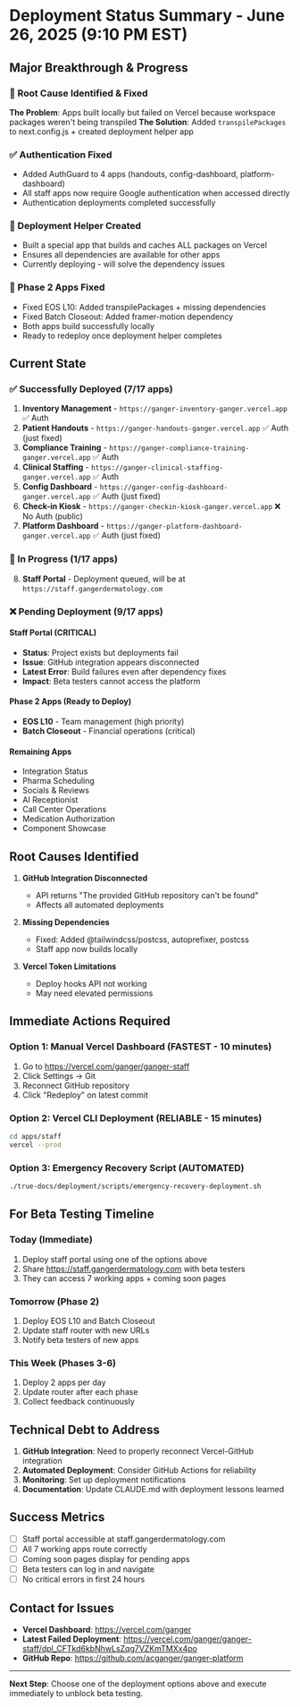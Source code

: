 # Deployment Status Summary - June 26, 2025 (9:10 PM EST)

## Major Breakthrough & Progress

### 🎯 Root Cause Identified & Fixed
**The Problem**: Apps built locally but failed on Vercel because workspace packages weren't being transpiled
**The Solution**: Added `transpilePackages` to next.config.js + created deployment helper app

### ✅ Authentication Fixed
- Added AuthGuard to 4 apps (handouts, config-dashboard, platform-dashboard)
- All staff apps now require Google authentication when accessed directly
- Authentication deployments completed successfully

### 🚀 Deployment Helper Created
- Built a special app that builds and caches ALL packages on Vercel
- Ensures all dependencies are available for other apps
- Currently deploying - will solve the dependency issues

### 🔧 Phase 2 Apps Fixed
- Fixed EOS L10: Added transpilePackages + missing dependencies
- Fixed Batch Closeout: Added framer-motion dependency
- Both apps build successfully locally
- Ready to redeploy once deployment helper completes

## Current State

### ✅ Successfully Deployed (7/17 apps)
1. **Inventory Management** - `https://ganger-inventory-ganger.vercel.app` ✅ Auth
2. **Patient Handouts** - `https://ganger-handouts-ganger.vercel.app` ✅ Auth (just fixed)
3. **Compliance Training** - `https://ganger-compliance-training-ganger.vercel.app` ✅ Auth
4. **Clinical Staffing** - `https://ganger-clinical-staffing-ganger.vercel.app` ✅ Auth
5. **Config Dashboard** - `https://ganger-config-dashboard-ganger.vercel.app` ✅ Auth (just fixed)
6. **Check-in Kiosk** - `https://ganger-checkin-kiosk-ganger.vercel.app` ❌ No Auth (public)
7. **Platform Dashboard** - `https://ganger-platform-dashboard-ganger.vercel.app` ✅ Auth (just fixed)

### 🔄 In Progress (1/17 apps)
8. **Staff Portal** - Deployment queued, will be at `https://staff.gangerdermatology.com`

### ❌ Pending Deployment (9/17 apps)

#### Staff Portal (CRITICAL)
- **Status**: Project exists but deployments fail
- **Issue**: GitHub integration appears disconnected
- **Latest Error**: Build failures even after dependency fixes
- **Impact**: Beta testers cannot access the platform

#### Phase 2 Apps (Ready to Deploy)
- **EOS L10** - Team management (high priority)
- **Batch Closeout** - Financial operations (critical)

#### Remaining Apps
- Integration Status
- Pharma Scheduling
- Socials & Reviews
- AI Receptionist
- Call Center Operations
- Medication Authorization
- Component Showcase

## Root Causes Identified

1. **GitHub Integration Disconnected**
   - API returns "The provided GitHub repository can't be found"
   - Affects all automated deployments

2. **Missing Dependencies**
   - Fixed: Added @tailwindcss/postcss, autoprefixer, postcss
   - Staff app now builds locally

3. **Vercel Token Limitations**
   - Deploy hooks API not working
   - May need elevated permissions

## Immediate Actions Required

### Option 1: Manual Vercel Dashboard (FASTEST - 10 minutes)
1. Go to https://vercel.com/ganger/ganger-staff
2. Click Settings → Git
3. Reconnect GitHub repository
4. Click "Redeploy" on latest commit

### Option 2: Vercel CLI Deployment (RELIABLE - 15 minutes)
```bash
cd apps/staff
vercel --prod
```

### Option 3: Emergency Recovery Script (AUTOMATED)
```bash
./true-docs/deployment/scripts/emergency-recovery-deployment.sh
```

## For Beta Testing Timeline

### Today (Immediate)
1. Deploy staff portal using one of the options above
2. Share https://staff.gangerdermatology.com with beta testers
3. They can access 7 working apps + coming soon pages

### Tomorrow (Phase 2)
1. Deploy EOS L10 and Batch Closeout
2. Update staff router with new URLs
3. Notify beta testers of new apps

### This Week (Phases 3-6)
1. Deploy 2 apps per day
2. Update router after each phase
3. Collect feedback continuously

## Technical Debt to Address

1. **GitHub Integration**: Need to properly reconnect Vercel-GitHub integration
2. **Automated Deployment**: Consider GitHub Actions for reliability
3. **Monitoring**: Set up deployment notifications
4. **Documentation**: Update CLAUDE.md with deployment lessons learned

## Success Metrics

- [ ] Staff portal accessible at staff.gangerdermatology.com
- [ ] All 7 working apps route correctly
- [ ] Coming soon pages display for pending apps
- [ ] Beta testers can log in and navigate
- [ ] No critical errors in first 24 hours

## Contact for Issues

- **Vercel Dashboard**: https://vercel.com/ganger
- **Latest Failed Deployment**: https://vercel.com/ganger/ganger-staff/dpl_CFTkd6kbNhwLsZqg7VZKmTMXx4po
- **GitHub Repo**: https://github.com/acganger/ganger-platform

---

**Next Step**: Choose one of the deployment options above and execute immediately to unblock beta testing.